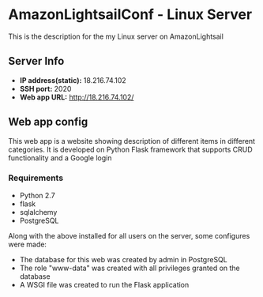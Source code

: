 # AmazonLightsailConf - Linux Server
This is the description for the my Linux server on AmazonLightsail
## Server Info
- **IP address(static):** 18.216.74.102
- **SSH port:** 2020
- **Web app URL:** http://18.216.74.102/

## Web app config
This web app is a website showing description of different items in different categories. It is developed on Python Flask framework that supports CRUD functionality and a Google login

### Requirements
  * Python 2.7
  * flask
  * sqlalchemy
  * PostgreSQL
  
Along with the above installed for all users on the server, some configures were made:
* The database for this web was created by admin in PostgreSQL
* The role "www-data" was created with all privileges granted on the database
* A WSGI file was created to run the Flask application
